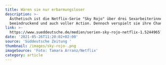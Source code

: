 ```yaml
---
title: Wären sie nur erbarmungsloser
description: >-
  Ästhetisch ist die Netflix-Serie "Sky Rojo" über drei Sexarbeiterinnen zwar
  beeindruckend und auch voller Action. Dennoch verspielt sie ihre Chance.
link: >-
  https://www.sueddeutsche.de/medien/serien-sky-rojo-netflix-1.5244965?reduced=true
date: '2021-05-26T11:20:02+02:00'
source: 'Süddeutsche Zeitung '
thumbnail: /images/sky-rojo-.png
imageSource: 'Foto: Tamara Arranz/Netflix'
category: article
---
```


